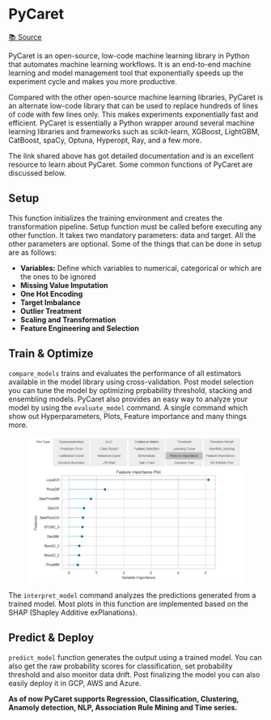 # PyCaret

[📚 Source](https://pycaret.gitbook.io/docs/)

PyCaret is an open-source, low-code machine learning library in Python that automates machine learning workflows. It is an end-to-end machine learning and model management tool that exponentially speeds up the experiment cycle and makes you more productive.

Compared with the other open-source machine learning libraries, PyCaret is an alternate low-code library that can be used to replace hundreds of lines of code with few lines only. This makes experiments exponentially fast and efficient. PyCaret is essentially a Python wrapper around several machine learning libraries and frameworks such as scikit-learn, XGBoost, LightGBM, CatBoost, spaCy, Optuna, Hyperopt, Ray, and a few more.

The link shared above has got detailed documentation and is an excellent resource to learn about PyCaret. Some common functions of PyCaret are discussed below.

## Setup

This function initializes the training environment and creates the transformation pipeline. Setup function must be called before executing any other function. It takes two mandatory parameters: data and target. All the other parameters are optional. Some of the things that can be done in setup are as follows:

* **Variables:** Define which variables to numerical, categorical or which are the ones to be ignored
* **Missing Value Imputation**
* **One Hot Encoding**
* **Target Imbalance**
* **Outlier Treatment**
* **Scaling and Transformation**
* **Feature Engineering and Selection**

## Train & Optimize

`compare_models` trains and evaluates the performance of all estimators available in the model library using cross-validation. Post model selection you can tune the model by optimizing prpbability threshold, stacking and ensembling models. PyCaret also provides an easy way to analyze your model by using the `evaluate_model` command. A single command which show out Hyperparameters, Plots, Feature importance and many things more.

<figure><img src="../.gitbook/assets/image1 (1).png" alt=""><figcaption></figcaption></figure>

The `interpret_model` command analyzes the predictions generated from a trained model. Most plots in this function are implemented based on the SHAP (Shapley Additive exPlanations).

## Predict & Deploy

`predict_model` function generates the output using a trained model. You can also get the raw probability scores for classification, set probability threshold and also monitor data drift. Post finalizing the model you can also easily deploy it in GCP, AWS and Azure.

**As of now PyCaret supports Regression, Classification, Clustering, Anamoly detection, NLP, Association Rule Mining and Time series.**
